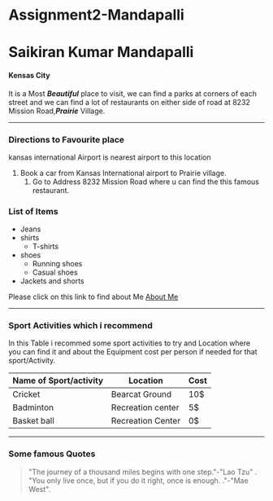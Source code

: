 # Assignment2-Mandapalli
# Saikiran Kumar Mandapalli
#### Kensas City

It is a Most ***Beautiful*** place  to visit, we can find a parks at corners of each street and we can find a lot of restaurants on either side of road at 8232 Mission Road,***Prairie*** Village.

***
### Directions to Favourite place
kansas international Airport is nearest airport to this location
1. Book a car from Kansas International airport to Prairie village.
   1. Go to Address 8232 Mission Road where u can find the this famous restaurant.

### List of Items
* Jeans
* shirts
  * T-shirts
* shoes
  * Running shoes
  * Casual shoes
* Jackets and shorts

 Please click on this link to find about Me [About Me](https://github.com/saikiran-kumar/Assignment2-Mandapalli/blob/main/AboutMe.md)

***
### Sport Activities which i recommend
In this Table i recommed some sport activities to try and Location where you can find it and about the Equipment cost per person if needed for that sport/Activity.

|Name of Sport/activity|Location|Cost|
| --- | --- | --- |
|Cricket|Bearcat Ground|10$|
|Badminton|Recreation center|5$|
|Basket ball|Recreation Center|0$|

***

###  Some famous Quotes
> "The journey of a thousand miles begins with one step."-"Lao Tzu" .<br>
> "You only live once, but if you do it right, once is enough. ."-"Mae West".


